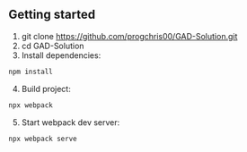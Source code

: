 ## Getting started

1. git clone https://github.com/progchris00/GAD-Solution.git
2. cd GAD-Solution
3. Install dependencies:
```bash
npm install
```
4. Build project:
```bash
npx webpack
```
5. Start webpack dev server:
```bash
npx webpack serve
```